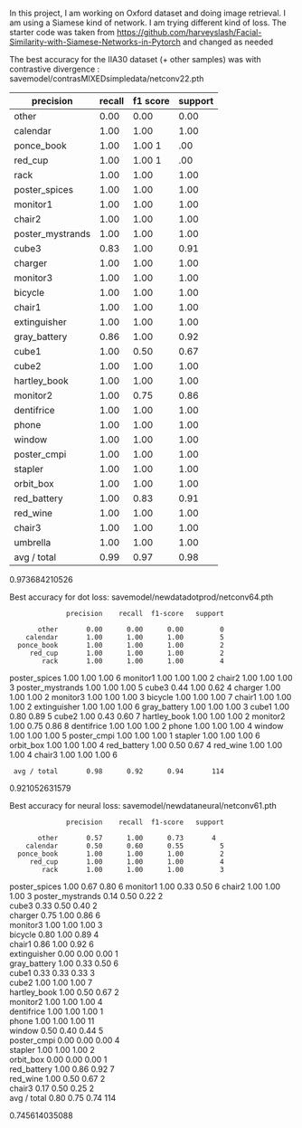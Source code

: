 In this project, I am working on Oxford dataset and doing image retrieval. I am using a Siamese kind of network. I am trying different kind of loss.
The starter code was taken from  https://github.com/harveyslash/Facial-Similarity-with-Siamese-Networks-in-Pytorch and changed as needed

The best accuracy for the IIA30 dataset (+ other samples) was with contrastive divergence : savemodel/contrasMIXEDsimpledata/netconv22.pth

|precision |recall|f1 score| support|
|---------|------|------| ------|
|           other   |   0.00   |   0.00    |  0.00     |    0|
|        calendar   |   1.00   |   1.00    |  1.00     |    3|
|      ponce_book   |   1.00   | 1.00      1|.00         |2|
|         red_cup   |   1.00   | 1.00      1|.00         |4|
|            rack   |   1.00   |   1.00   |   1.00    |     5|
|   poster_spices   |   1.00   | 1.00      |1.00        | 7|
|        monitor1   |    1.00  |   1.00     | 1.00      |   6|
|          chair2   |    1.00   |   1.00     | 1.00       |  2|
|poster_mystrands   |    1.00   |   1.00     | 1.00       |  2|
|           cube3   |    0.83   |   1.00     | 0.91       |  5|
|         charger   |    1.00   |   1.00     | 1.00       |  3|
|        monitor3   |    1.00   |   1.00     | 1.00      |   8|
|         bicycle   |    1.00   |   1.00     | 1.00      |   3|
|          chair1   |    1.00   |   1.00     | 1.00      |   4|
|    extinguisher   |    1.00   |   1.00     | 1.00      |   5|
|    gray_battery   |    0.86   |   1.00      |0.92     |    6|
|           cube1   |    1.00   |   0.50      |0.67     |    2|
|           cube2   |    1.00   |   1.00      |1.00     |    5|
|    hartley_book   |    1.00   |   1.00      |1.00     |    5|
|        monitor2   |    1.00   |   0.75      |0.86    |     4|
|      dentifrice   |    1.00   |   1.00      |1.00    |     1|
|           phone   |    1.00   |   1.00      |1.00    |     1|
|          window   |    1.00   |   1.00      |1.00    |     4|
|     poster_cmpi   |    1.00   |   1.00    |  1.00   |      5|
|         stapler   |    1.00   |   1.00    |  1.00   |      4|
|       orbit_box    |   1.00    |  1.00     | 1.00    |     5|
|    red_battery    |   1.00    |  0.83     | 0.91    |     6|
|       red_wine    |   1.00    |  1.00     | 1.00   |      2|
|         chair3    |   1.00    |  1.00     | 1.00   |      4|
|       umbrella    |   1.00    |  1.00     | 1.00   |      1|
|     avg / total    |   0.99   |   0.97    |  0.98  |     114|

0.973684210526

Best accuracy for dot loss: savemodel/newdatadotprod/netconv64.pth

                  precision    recall  f1-score   support

           other       0.00      0.00      0.00         0
        calendar       1.00      1.00      1.00         5
      ponce_book       1.00      1.00      1.00         2
         red_cup       1.00      1.00      1.00         2
            rack       1.00      1.00      1.00         4
   poster_spices       1.00      1.00      1.00         6
        monitor1       1.00      1.00      1.00         2
          chair2       1.00      1.00      1.00         3
poster_mystrands       1.00      1.00      1.00         5
           cube3       0.44      1.00      0.62         4
         charger       1.00      1.00      1.00         2
        monitor3       1.00      1.00      1.00         3
         bicycle       1.00      1.00      1.00         7
          chair1       1.00      1.00      1.00         2
    extinguisher       1.00      1.00      1.00         6
    gray_battery       1.00      1.00      1.00         3
           cube1       1.00      0.80      0.89         5
           cube2       1.00      0.43      0.60         7
    hartley_book       1.00      1.00      1.00         2
        monitor2       1.00      0.75      0.86         8
      dentifrice       1.00      1.00      1.00         2
           phone       1.00      1.00      1.00         4
          window       1.00      1.00      1.00         5
     poster_cmpi       1.00      1.00      1.00         1
         stapler       1.00      1.00      1.00         6
       orbit_box       1.00      1.00      1.00         4
     red_battery       1.00      0.50      0.67         4
        red_wine       1.00      1.00      1.00         4
          chair3       1.00      1.00      1.00         6

     avg / total       0.98      0.92      0.94       114

0.921052631579



Best accuracy for neural loss: savemodel/newdataneural/netconv61.pth

                  precision    recall  f1-score   support                                                                                                                     
                                                                                                                                                                              
           other       0.57      1.00      0.73       4
        calendar       0.50      0.60      0.55         5
      ponce_book       1.00      1.00      1.00         2
         red_cup       1.00      1.00      1.00         4
            rack       1.00      1.00      1.00         3
   poster_spices       1.00      0.67      0.80         6
        monitor1       1.00      0.33      0.50         6
          chair2       1.00      1.00      1.00         3
poster_mystrands       0.14      0.50      0.22         2                                                                                                                     
           cube3       0.33      0.50      0.40         2                                                                                                                     
         charger       0.75      1.00      0.86         6                                                                                                                     
        monitor3       1.00      1.00      1.00         3                                                                                                                     
         bicycle       0.80      1.00      0.89         4                                                                                                                     
          chair1       0.86      1.00      0.92         6                                                                                                                     
    extinguisher       0.00      0.00      0.00         1                                                                                                                     
    gray_battery       1.00      0.33      0.50         6                                                                                                                     
           cube1       0.33      0.33      0.33         3                                                                                                                     
           cube2       1.00      1.00      1.00         7                                                                                                                     
    hartley_book       1.00      0.50      0.67         2                                                                                                                     
        monitor2       1.00      1.00      1.00         4                                                                                                                     
      dentifrice       1.00      1.00      1.00         1                                                                                                                     
           phone       1.00      1.00      1.00        11                                                                                                                     
          window       0.50      0.40      0.44         5                                                                                                                     
     poster_cmpi       0.00      0.00      0.00         4                                                                                                                     
         stapler       1.00      1.00      1.00         2                                                                                                                     
       orbit_box       0.00      0.00      0.00         1                                                                                                                     
     red_battery       1.00      0.86      0.92         7                                                                                                                     
        red_wine       1.00      0.50      0.67         2                                                                                                      
          chair3       0.17      0.50      0.25         2                                                                                                                                               
     avg / total       0.80      0.75      0.74       114

0.745614035088